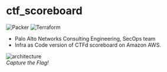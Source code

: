 # ctf_scoreboard

![Packer](https://github.com/wwce/ctf_scoreboard/workflows/Packer/badge.svg?branch=master)
![Terraform](https://github.com/wwce/ctf_scoreboard/workflows/Terraform%20GitHub%20Actions/badge.svg?branch=master)

- Palo Alto Networks Consulting Engineering, SecOps team
- Infra as Code version of CTFd scoreboard on Amazon AWS.

![architecture](https://github.com/wwce/ctf_scoreboard/blob/master/docs/images/secops_ctf_scoreboard_topology.jpg)<br>*Capture the Flag!*
